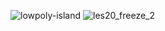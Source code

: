 ![lowpoly-island](https://github.com/user-attachments/assets/29176990-14e1-4349-aec7-9501df47ab09)
![les20_freeze_2](https://github.com/user-attachments/assets/dafbd3d8-0802-4f35-934e-bf44a3d22065)

